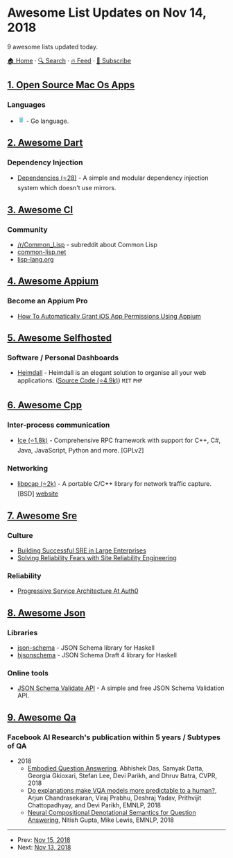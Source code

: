 # Awesome List Updates on Nov 14, 2018

9 awesome lists updated today.

[🏠 Home](/README.md) · [🔍 Search](https://test.trackawesomelist.com/search/) · [🔥 Feed](https://test.trackawesomelist.com/feed.xml) · [📮 Subscribe](https://trackawesomelist.us17.list-manage.com/subscribe?u=d2f0117aa829c83a63ec63c2f&id=36a103854c)



## [1. Open Source Mac Os Apps](/content/serhii-londar/open-source-mac-os-apps/README.md)

### Languages

*   ![go\_icon](https://github.com/serhii-londar/open-source-mac-os-apps/raw/master/./icons/golang-16.png "Go language.") - Go language.

## [2. Awesome Dart](/content/yissachar/awesome-dart/README.md)

### Dependency Injection

*   [Dependencies (⭐28)](https://github.com/marcguilera/dependencies.dart) - A simple and modular dependency injection system which doesn't use mirrors.

## [3. Awesome Cl](/content/CodyReichert/awesome-cl/README.md)

### Community

*   [/r/Common\_Lisp](https://www.reddit.com/r/Common_Lisp/) - subreddit about Common Lisp
*   [common-lisp.net](https://common-lisp.net)
*   [lisp-lang.org](https://lisp-lang.org/)

## [4. Awesome Appium](/content/SrinivasanTarget/awesome-appium/README.md)

### Become an Appium Pro

*   [How To Automatically Grant iOS App Permissions Using Appium](https://appiumpro.com/editions/43)

## [5. Awesome Selfhosted](/content/awesome-selfhosted/awesome-selfhosted/README.md)

### Software / Personal Dashboards

*   [Heimdall](https://heimdall.site/) - Heimdall is an elegant solution to organise all your web applications. ([Source Code (⭐4.9k)](https://github.com/linuxserver/Heimdall)) `MIT` `PHP`

## [6. Awesome Cpp](/content/fffaraz/awesome-cpp/README.md)

### Inter-process communication

*   [Ice (⭐1.8k)](https://github.com/zeroc-ice/ice) - Comprehensive RPC framework with support for C++, C#, Java, JavaScript, Python and more. \[GPLv2]

### Networking

*   [libpcap (⭐2k)](https://github.com/the-tcpdump-group/libpcap) - A portable C/C++ library for network traffic capture. \[BSD] [website](https://www.tcpdump.org/)

## [7. Awesome Sre](/content/dastergon/awesome-sre/README.md)

### Culture

*   [Building Successful SRE in Large Enterprises](https://drive.google.com/file/d/1FXwHm6mpmRA9NaIJEu4cB1s6ffbyGBfl/view)
*   [Solving Reliability Fears with Site Reliability Engineering](https://www.youtube.com/watch?v=ZcZtU_TiFEM)

### Reliability

*   [Progressive Service Architecture At Auth0](https://auth0.com/blog/progressive-service-architecture-at-auth0/)

## [8. Awesome Json](/content/burningtree/awesome-json/README.md)

### Libraries

*   [json-schema](http://hackage.haskell.org/package/json-schema) - JSON Schema library for Haskell
*   [hjsonschema](http://hackage.haskell.org/package/hjsonschema) - JSON Schema Draft 4 library for Haskell

### Online tools

*   [JSON Schema Validate API](https://assertible.com/json-schema-validation) - A simple and free JSON Schema Validation API.

## [9. Awesome Qa](/content/seriousran/awesome-qa/README.md)

### Facebook AI Research's publication within 5 years / Subtypes of QA

*   2018
    *   [Embodied Question Answering](https://research.fb.com/publications/embodied-question-answering/), Abhishek Das, Samyak Datta, Georgia Gkioxari, Stefan Lee, Devi Parikh, and Dhruv Batra, CVPR, 2018
    *   [Do explanations make VQA models more predictable to a human?](https://research.fb.com/publications/do-explanations-make-vqa-models-more-predictable-to-a-human/), Arjun Chandrasekaran, Viraj Prabhu, Deshraj Yadav, Prithvijit Chattopadhyay, and Devi Parikh, EMNLP, 2018
    *   [Neural Compositional Denotational Semantics for Question Answering](https://research.fb.com/publications/neural-compositional-denotational-semantics-for-question-answering/), Nitish Gupta, Mike Lewis, EMNLP, 2018

---

- Prev: [Nov 15, 2018](/content/2018/11/15/README.md)
- Next: [Nov 13, 2018](/content/2018/11/13/README.md)